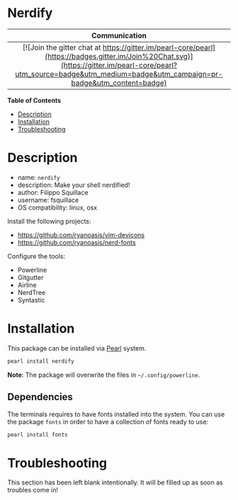 Nerdify
=====

|Communication|
|:-----------:|
| [![Join the gitter chat at https://gitter.im/pearl-core/pearl](https://badges.gitter.im/Join%20Chat.svg)](https://gitter.im/pearl-core/pearl?utm_source=badge&utm_medium=badge&utm_campaign=pr-badge&utm_content=badge) |

**Table of Contents**
- [Description](#description)
- [Installation](#installation)
- [Troubleshooting](#troubleshooting)

Description
===========

- name: `nerdify`
- description: Make your shell nerdified!
- author: Filippo Squillace
- username: fsquillace
- OS compatibility: linux, osx

Install the following projects:

- https://github.com/ryanoasis/vim-devicons
- https://github.com/ryanoasis/nerd-fonts

Configure the tools:

- Powerline
- Gitgutter
- Airline
- NerdTree
- Syntastic

Installation
============
This package can be installed via [Pearl](https://github.com/pearl-core/pearl) system.

```sh
pearl install nerdify
```

**Note**: The package will overwrite the files in `~/.config/powerline`.

Dependencies
------------
The terminals requires to have fonts installed into the system.
You can use the package `fonts` in order to have a collection of fonts ready to use:

```sh
pearl install fonts
```

Troubleshooting
===============
This section has been left blank intentionally.
It will be filled up as soon as troubles come in!
